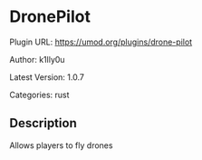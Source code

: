 # DronePilot

Plugin URL: https://umod.org/plugins/drone-pilot

Author: k1lly0u

Latest Version: 1.0.7

Categories: rust

## Description

Allows players to fly drones
